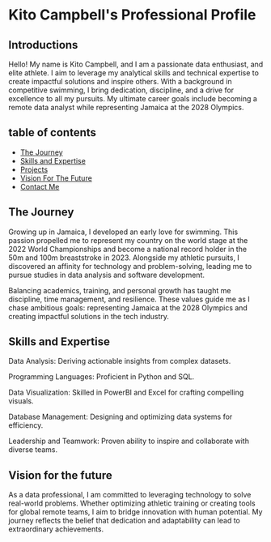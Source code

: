 # Kito Campbell's Professional Profile


## Introductions
Hello! My name is Kito Campbell, and I am a passionate data enthusiast, and elite athlete. I aim to leverage my analytical skills and technical expertise to create impactful solutions and inspire others. With a background in competitive swimming, I bring dedication, discipline, and a drive for excellence to all my pursuits. My ultimate career goals include becoming a remote data analyst while representing Jamaica at the 2028 Olympics.

## table of contents 
- [The Journey](#The-Journey )
- [Skills and Expertise](#Skills-and-Expertise)
- [Projects](#Projects)
- [Vision For The Future](#Vision-For-The-Future)
- [Contact Me](#Contact-Me)

## The Journey 

Growing up in Jamaica, I developed an early love for swimming. This passion propelled me to represent my country on the world stage at the 2022 World Championships and become a national record holder in the 50m and 100m breaststroke in 2023. Alongside my athletic pursuits, I discovered an affinity for technology and problem-solving, leading me to pursue studies in data analysis and software development.

Balancing academics, training, and personal growth has taught me discipline, time management, and resilience. These values guide me as I chase ambitious goals: representing Jamaica at the 2028 Olympics and creating impactful solutions in the tech industry.

##  Skills and Expertise

Data Analysis: Deriving actionable insights from complex datasets.

Programming Languages: Proficient in Python and SQL.

Data Visualization: Skilled in PowerBI and Excel for crafting compelling visuals.

Database Management: Designing and optimizing data systems for efficiency.

Leadership and Teamwork: Proven ability to inspire and collaborate with diverse teams.


## Vision for the future 

As a data professional, I am committed to leveraging technology to solve real-world problems. Whether optimizing athletic training or creating tools for global remote teams, I aim to bridge innovation with human potential. My journey reflects the belief that dedication and adaptability can lead to extraordinary achievements.



